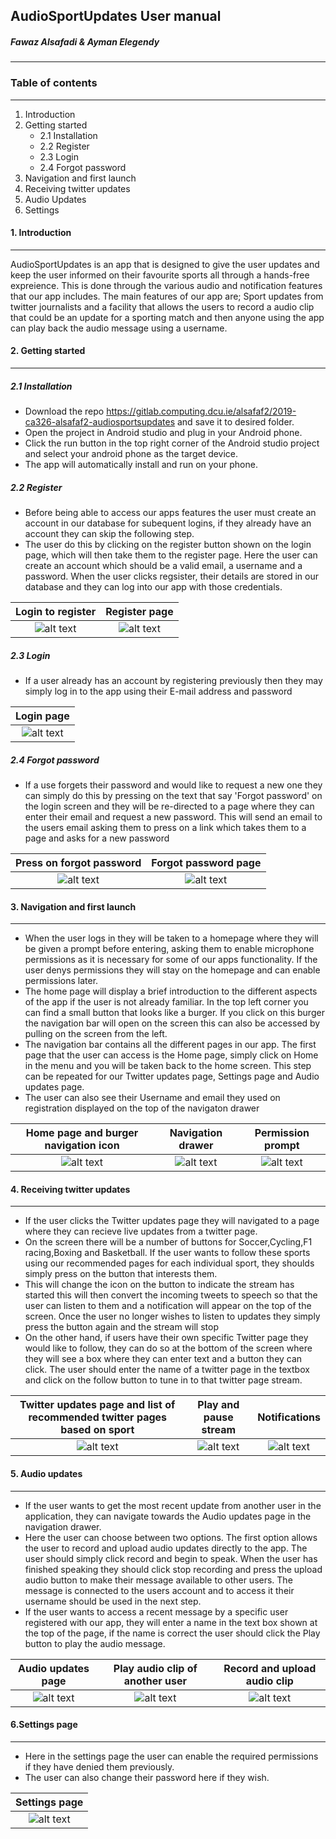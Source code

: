 ## AudioSportUpdates User manual
##### Fawaz Alsafadi & Ayman Elegendy
---
### Table of contents
---
1. Introduction
2. Getting started
   - 2.1 Installation
   - 2.2 Register
   - 2.3 Login
   - 2.4 Forgot password
3. Navigation and first launch
4. Receiving twitter updates 
5. Audio Updates
6. Settings


#### 1. Introduction
---
AudioSportUpdates is an app that is designed to give the user updates and keep the user informed on their favourite sports all through a hands-free expreience. This is done through the various audio and notification features that our app includes. The main features of our app are; Sport updates from twitter journalists and a facility that allows the users to record a audio clip that could be an update for a sporting match and then anyone using the app can play back the audio message using a username.

#### 2. Getting started
---
##### 2.1 Installation
- Download the repo https://gitlab.computing.dcu.ie/alsafaf2/2019-ca326-alsafaf2-audiosportsupdates and save it to desired folder.
- Open the project in Android studio and plug in your Android phone.
- Click the run button in the top right corner of the Android studio project and select your android phone as the target device.
- The app will automatically install and run on your phone.
##### 2.2 Register
- Before being able to access our apps features the user must create an account in our database for subequent logins, if they already have an account they can skip the following step. 
- The user do this by clicking on the register button shown on the login page, which will then take them to the register page. Here the user can create an account which should be a valid email, a username and a password. When the user clicks regsister, their details are stored in our database and they can log into our app with those credentials.


| Login to register  | Register page|
| :-------------: |:-------------:| 
|![alt text](https://i.imgur.com/2RRTXeE.png)| ![alt text](https://i.imgur.com/MkHnlPK.png)|
##### 2.3 Login
- If a user already has an account by registering previously then they may simply log in to the app using their E-mail address and password

| Login page  |
| :-------------: |
|![alt text](https://i.imgur.com/7N7WmGD.png)

##### 2.4 Forgot password
- If a use forgets their password and would like to request a new one they can simply do this by pressing on the text that say 'Forgot password' on the login screen and they will be re-directed to a page where they can enter their email and request a new password. This will send an email to the users email asking them to press on a link which takes them to a page and asks for a new password

| Press on forgot password  | Forgot password page|
| :-------------: |:-------------:| 
|![alt text](https://i.imgur.com/BxIR3km.png)| ![alt text](https://i.imgur.com/RVT9PSJ.png)|

#### 3. Navigation and first launch 
---
- When the user logs in they will be taken to a homepage where they will be given a prompt before entering, asking them to enable microphone permissions as it is necessary for some of our apps functionality. If the user denys permissions they will stay on the homepage and can enable permissions later.
- The home page will display a brief introduction to the different aspects of the app if the user is not already familiar. In the top left corner you can find a small button that looks like a burger. If you click on this burger the navigation bar will open on the screen this can also be accessed by pulling on the screen from the left. 
- The navigation bar contains all the different pages in our app. The first page that the user can access is the Home page, simply click on Home in the menu and you will be taken back to the home screen. This step can be repeated for our Twitter updates page, Settings page and Audio updates page.
- The user can also see their Username and email they used on registration displayed on the top of the navigaton drawer

| Home page and burger navigation icon | Navigation drawer |Permission prompt|
| :-------------: |:-------------:| :-----:|
|![alt text](https://i.imgur.com/aApud3V.png )| ![alt text]( https://i.imgur.com/B7ioBzP.png)|   ![alt text](https://i.imgur.com/GDx13wl.png )|

#### 4. Receiving twitter updates
---
- If the user clicks the Twitter updates page they will navigated to a page where they can recieve live updates from a twitter page.
- On the screen there will be a number of buttons for Soccer,Cycling,F1 racing,Boxing and Basketball. If the user wants to follow these sports using our recommended pages for each individual sport, they shoulds simply press on the button that interests them. 
- This will change the icon on the button to indicate the stream has started this will then convert the incoming tweets to speech so that the user can listen to them and a notification will appear on the top of the screen. Once the user no longer wishes to listen to updates they simply press the button again and the stream will stop
- On the other hand, if users have their own specific Twitter page they would like to follow, they can do so at the bottom of the screen where they will see a box where they can enter text and a button they can click. The user should enter the name of a twitter page in the textbox and click on the follow button to tune in to that twitter page stream.

| Twitter updates page and list of recommended twitter pages based on sport| Play and pause stream |Notifications|
| :-------------: |:-------------:| :-----:|
|![alt text](https://i.imgur.com/xrhEO68.png)| ![alt text](https://i.imgur.com/J5j3TUL.png )|   ![alt text](https://i.imgur.com/gqTY7Wa.png)|

#### 5. Audio updates
---
- If the user wants to get the most recent update from another user in the application, they can navigate towards the Audio updates page in the navigation drawer. 
- Here the user can choose between two options. The first option allows the user to record and upload audio updates directly to the app. The user should simply click record and begin to speak. When the user has finished speaking they should click stop recording and press the upload audio button to make their message available to other users. The message is connected to the users account and to access it their username should be used in the next step.
- If the user wants to access a recent message by a specific user registered with our app, they will enter a name in the text box shown at the top of the page, if the name is correct the user should click the Play button to play the audio message.

|Audio updates page| Play audio clip of another user|Record and upload audio clip|
| :-------------: |:-------------:| :-----:|
|![alt text](https://i.imgur.com/jGCLCtg.png)| ![alt text](https://i.imgur.com/3WYdtN1.png)|   ![alt text](https://i.imgur.com/oYQyo9L.png)|

#### 6.Settings page
---
- Here in the settings page the user can enable the required permissions if they have denied them previously.
- The user can also change their password here if they wish.

|Settings page| 
| :-------------: | 
|![alt text](https://i.imgur.com/TpDS5L0.png)|

